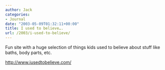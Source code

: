 ```yaml
---
author: Jack
categories:
- Journal
date: "2003-05-09T01:32:11+00:00"
title: I used to believe….
url: /2003/i-used-to-believe/
---
```


Fun site with a huge selection of things kids used to believe about stuff like baths, body parts, etc.

<http://www.iusedtobelieve.com/>